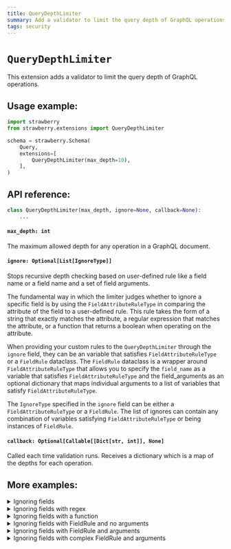```yaml
---
title: QueryDepthLimiter
summary: Add a validator to limit the query depth of GraphQL operations.
tags: security
---
```


# `QueryDepthLimiter`

This extension adds a validator to limit the query depth of GraphQL operations.

## Usage example:

```python
import strawberry
from strawberry.extensions import QueryDepthLimiter

schema = strawberry.Schema(
    Query,
    extensions=[
        QueryDepthLimiter(max_depth=10),
    ],
)
```

## API reference:

```python
class QueryDepthLimiter(max_depth, ignore=None, callback=None):
    ...
```

#### `max_depth: int`

The maximum allowed depth for any operation in a GraphQL document.

#### `ignore: Optional[List[IgnoreType]]`

Stops recursive depth checking based on user-defined rule like a field name
or a field name and a set of field arguments.

The fundamental way in which the limiter judges whether to ignore a specific
field is by using the `FieldAttributeRuleType` in comparing the attribute of
the field to a user-defined rule. This rule takes the form of a string that
exactly matches the attribute, a regular expression that matches the attribute,
or a function that returns a boolean when operating on the attribute.

When providing your custom rules to the `QueryDepthLimiter` through the
`ignore` field, they can be an variable that satisfies `FieldAttributeRuleType`
or a `FieldRule` dataclass. The `FieldRule` dataclass is a wrapper around
`FieldAttributeRuleType` that allows you to specify the `field_name` as
a variable that satisfies `FieldAttributeRuleType` and the field_arguments
as an optional dictionary that maps individual arguments to a
list of variables that satisfy `FieldAttributeRuleType`.

The `IgnoreType` specified in the `ignore` field can be either a `FieldAttributeRuleType`
or a `FieldRule`. The list of ignores can contain any combination of variables satisfying
`FieldAttributeRuleType` or being instances of `FieldRule`.

#### `callback: Optional[Callable[[Dict[str, int]], None]`

Called each time validation runs. Receives a dictionary which is a
map of the depths for each operation.

## More examples:

<details>
  <summary>Ignoring fields</summary>

```python
import strawberry
from strawberry.extensions import QueryDepthLimiter

schema = strawberry.Schema(
    Query,
    extensions=[
        QueryDepthLimiter(max_depth=2, ignore=["user"]),
    ],
)

# This query fails
schema.execute(
    """
  query TooDeep {
    book {
      author {
        publishedBooks {
          title
        }
      }
    }
  }
"""
)

# This query succeeds because the `user` field is ignored
schema.execute(
    """
  query NotTooDeep {
    user {
      favouriteBooks {
        author {
          publishedBooks {
            title
          }
        }
      }
    }
  }
"""
)
```

</details>

<details>
  <summary>Ignoring fields with regex</summary>

```python
import re
import strawberry
from strawberry.extensions import QueryDepthLimiter

schema = strawberry.Schema(
    Query,
    extensions=[
        QueryDepthLimiter(max_depth=2, ignore=[re.compile(r".*favourite.*")]),
    ],
)

# This query succeeds because a field that contains `favourite` is ignored
schema.execute(
    """
  query NotTooDeep {
    user {
      favouriteBooks {
        author {
          publishedBooks {
            title
          }
        }
      }
    }
  }
"""
)
```

</details>

<details>
  <summary>Ignoring fields with a function</summary>

```python
import strawberry
from strawberry.extensions import QueryDepthLimiter

schema = strawberry.Schema(
    Query,
    extensions=[
        QueryDepthLimiter(
            max_depth=2, ignore=[lambda field_name: field_name == "user"]
        ),
    ],
)

# This query succeeds because the `user` field is ignored
schema.execute(
    """
  query NotTooDeep {
    user {
      favouriteBooks {
        author {
          publishedBooks {
            title
          }
        }
      }
    }
  }
"""
)
```

</details>

<details>
  <summary>Ignoring fields with FieldRule and no arguments</summary>

```python
import strawberry
from strawberry.extensions import FieldRule, QueryDepthLimiter

schema = strawberry.Schema(
    Query,
    extensions=[
        QueryDepthLimiter(
            max_depth=2,
            ignore=[
                FieldRule(
                    field_name="user",
                )
            ],
        ),
    ],
)

# This query succeeds because the `user` field is ignored
schema.execute(
    """
  query NotTooDeep {
    user {
      favouriteBooks {
        author {
          publishedBooks {
            title
          }
        }
      }
    }
  }
"""
)
```

</details>

<details>
  <summary>Ignoring fields with FieldRule and arguments</summary>

<!-- Cannot specify python as code for this block as blacken-docs fails
to parse the field_arguments line within FieldRule -->

```
import strawberry
from strawberry.extensions import FieldRule, QueryDepthLimiter

schema = strawberry.Schema(
    Query,
    extensions=[
        QueryDepthLimiter(
            max_depth=2,
            ignore=[
                FieldRule(
                  field_name="book",
                  field_arguments: { "id": ["1"] }
                )
            ],
        ),
    ],
)

# This query succeeds because the `book` field
# with an argument of id: 1 is ignored
schema.execute(
"""
  query NotTooDeep {
    book(id: "1") {
      author {
        publishedBooks {
          title
        }
      }
    }
  }
"""
)
```

</details>
<details>
  <summary>Ignoring fields with complex FieldRule and arguments</summary>

<!-- Cannot specify python as code for this block as blacken-docs fails
to parse the field_arguments line within FieldRule -->

```
import strawberry
from strawberry.extensions import FieldRule, QueryDepthLimiter

schema = strawberry.Schema(
    Query,
    extensions=[
        QueryDepthLimiter(
            max_depth=2,
            ignore=[
                FieldRule(
                  field_name=lambda name: name == "book",
                  field_arguments: { "id": [lambda arg: arg == "1"] }
                )
            ],
        ),
    ],
)

# This query succeeds because the `book` field
# with an argument of id: 1 is ignored
schema.execute(
"""
  query NotTooDeep {
    book(id: "1") {
      author {
        publishedBooks {
          title
        }
      }
    }
  }
"""
)
```

</details>
